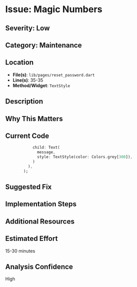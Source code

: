 # Issue: Magic Numbers

## Severity: Low

## Category: Maintenance

## Location
- **File(s)**: `lib/pages/reset_password.dart`
- **Line(s)**: 35-35
- **Method/Widget**: `TextStyle`

## Description


## Why This Matters


## Current Code
```dart
            child: Text(
              message,
              style: TextStyle(color: Colors.grey[300]),
            )
          ),
        );
```

## Suggested Fix


## Implementation Steps


## Additional Resources


## Estimated Effort
15-30 minutes

## Analysis Confidence
High
